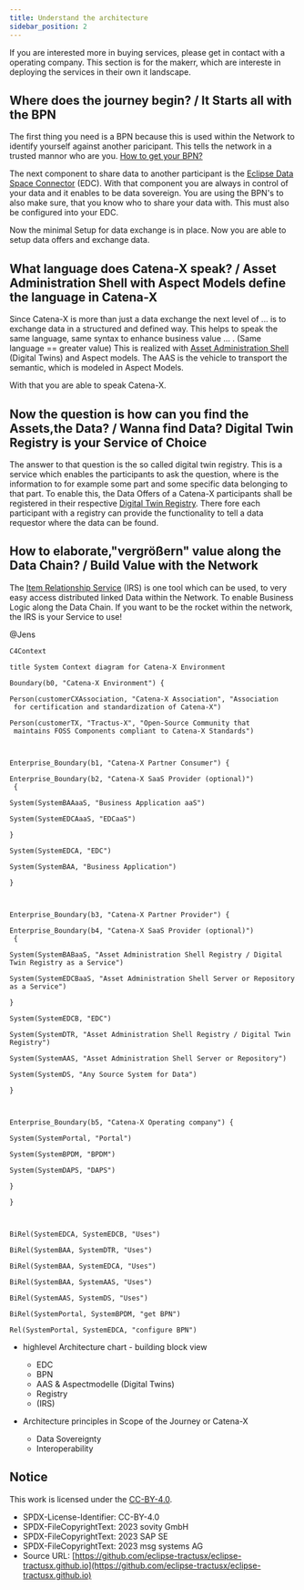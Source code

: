 ```yaml
---
title: Understand the architecture
sidebar_position: 2
---
```


If you are interested more in buying services, please get in contact with a operating company.
This section is for the makerr, which are intereste in deploying the services in their own it landscape.

## Where does the journey begin? / It Starts all with the BPN

The first thing you need is a BPN because this is used within the Network to identify yourself against another paricipant. This tells the network in a trusted mannor who are you. [How to get your BPN?](https://eclipse-tractusx.github.io)

[//]: # (Felix: Für das Tutorial gilt das vermutlich nicht. Das Konzept der BPN ist wichtig, aber das lokale deployment sollte ohne funktionieren - wir "mocken" oder deaktivieren ja den DAPS/SSI, oder?)

[//]: # (Felix: Als Erklärung, was eine BPN ist und wofür wir die brauchen - Access Policies im EDC - reicht das noch nicht aus, oder?)

The next component to share data to another participant is the [Eclipse Data Space Connector](https://eclipse-tractusx.github.io) (EDC). With that component you are always in control of your data and it enables to be data sovereign. You are using the BPN's to also make sure, that you know who to share your data with. This must also be configured into your EDC.

[//]: # (Felix: Wenn wir von "No preliminary knowledge" ausgehen, brauchen wir auch hier noch 1-2 Sätze, was der EDC macht - P2P Datenaustausch, Control & Data Plane)

Now the minimal Setup for data exchange is in place. Now you are able to setup data offers and exchange data.

[//]: # (Felix: Noch wurde im Rahmen des Tutorials ja nichts gemacht. Ich würde vielleicht sowas sagen wie "In principle, an EDC and an Identity - das ist es ja was die BPN wiedergibt - are enough to share data in the Catena-X data space. However, for an interoperable and scalable data space we also need technologies for data description/semantic as well as data discovery and access)

## What language does Catena-X speak? / Asset Administration Shell with Aspect Models define the language in Catena-X

Since Catena-X is more than just a data exchange the next level of ... is to exchange data in a structured and defined way. This helps to speak the same language, same syntax to enhance business value ... .
(Same language == greater value)
This is realized with [Asset Administration Shell](https://eclipse-tractusx.github.io) (Digital Twins) and Aspect models. The AAS is the vehicle to transport the semantic, which is modeled in Aspect Models.

With that you are able to speak Catena-X.

[//]: # (Felix: Ist das nicht eher BAMM? AAS beschäftigt sich ja mit dem strukturierten Auffinden und Zugreifen von Daten. Die "Sprache" von Catena-X wären dann die semantischen Modelle?)

## Now the question is how can you find the Assets,the Data? / Wanna find Data? Digital Twin Registry is your Service of Choice

The answer to that question is the so called digital twin registry. This is a service which enables the participants to ask the question, where is the information to for example some part and some specific data belonging to that part.
To enable this, the Data Offers of a Catena-X participants shall be registered in their respective [Digital Twin Registry](https://eclipse-tractusx.github.io). There fore each participant with a registry can provide the functionality to tell a data requestor where the data can be found.

## How to elaborate,"vergrößern" value along the Data Chain? / Build Value with the Network

The [Item Relationship Service](https://eclipse-tractusx.github.io) (IRS) is one tool which can be used, to very easy access distributed linked Data within the Network. To enable Business Logic along the Data Chain. If you want to be the rocket within the network, the IRS is your Service to use!

[//]: # (Felix: Fehlen hier nicht noch der EDC Discovery Service und die beiden Registry Discovery Services für ein vollständiges Bild? Ich habe im Kopf, dass wir einmal alle Komponenten erklären, mit denen ein adopter interagieren muss - da fehlt dann noch das registrieren von EDCs, der Registry und eine Erklärung der Rolle des Backends)

[//]: # (Felix: @Johannes: Hast du dir schon überlegt, wie/wo wir den IRS plazieren wollen? Eher als "Advanced Concept" unter Chapter 4, oder als "Basic Concept" in Chapter 3? )

@Jens

```mermaid
C4Context

title System Context diagram for Catena-X Environment

Boundary(b0, "Catena-X Environment") {

Person(customerCXAssociation, "Catena-X Association", "Association
 for certification and standardization of Catena-X")

Person(customerTX, "Tractus-X", "Open-Source Community that
 maintains FOSS Components compliant to Catena-X Standards")



Enterprise_Boundary(b1, "Catena-X Partner Consumer") {

Enterprise_Boundary(b2, "Catena-X SaaS Provider (optional)")
 {

System(SystemBAAaaS, "Business Application aaS")

System(SystemEDCAaaS, "EDCaaS")

}

System(SystemEDCA, "EDC")

System(SystemBAA, "Business Application")

}



Enterprise_Boundary(b3, "Catena-X Partner Provider") {

Enterprise_Boundary(b4, "Catena-X SaaS Provider (optional)")
 {

System(SystemBABaaS, "Asset Administration Shell Registry / Digital Twin Registry as a Service")

System(SystemEDCBaaS, "Asset Administration Shell Server or Repository as a Service")

}

System(SystemEDCB, "EDC")

System(SystemDTR, "Asset Administration Shell Registry / Digital Twin Registry")

System(SystemAAS, "Asset Administration Shell Server or Repository")

System(SystemDS, "Any Source System for Data")

}



Enterprise_Boundary(b5, "Catena-X Operating company") {

System(SystemPortal, "Portal")

System(SystemBPDM, "BPDM")

System(SystemDAPS, "DAPS")

}

}



BiRel(SystemEDCA, SystemEDCB, "Uses")

BiRel(SystemBAA, SystemDTR, "Uses")

BiRel(SystemBAA, SystemEDCA, "Uses")

BiRel(SystemBAA, SystemAAS, "Uses")

BiRel(SystemAAS, SystemDS, "Uses")

BiRel(SystemPortal, SystemBPDM, "get BPN")

Rel(SystemPortal, SystemEDCA, "configure BPN")

```

- highlevel Architecture chart - building block view
  - EDC
  - BPN
  - AAS & Aspectmodelle (Digital Twins)
  - Registry
  - (IRS)

- Architecture principles in Scope of the Journey or Catena-X
  - Data Sovereignty
  - Interoperability

## Notice

This work is licensed under the [CC-BY-4.0](https://creativecommons.org/licenses/by/4.0/legalcode).

- SPDX-License-Identifier: CC-BY-4.0
- SPDX-FileCopyrightText: 2023 sovity GmbH
- SPDX-FileCopyrightText: 2023 SAP SE
- SPDX-FileCopyrightText: 2023 msg systems AG
- Source URL: [https://github.com/eclipse-tractusx/eclipse-tractusx.github.io](https://github.com/eclipse-tractusx/eclipse-tractusx.github.io)
